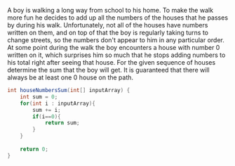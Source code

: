 A boy is walking a long way from school to his home. To make the walk more fun he decides to add up all the numbers of the houses that he passes by during his walk. Unfortunately, not all of the houses have numbers written on them, and on top of that the boy is regularly taking turns to change streets, so the numbers don't appear to him in any particular order.
At some point during the walk the boy encounters a house with number 0 written on it, which surprises him so much that he stops adding numbers to his total right after seeing that house.
For the given sequence of houses determine the sum that the boy will get. It is guaranteed that there will always be at least one 0 house on the path.
```java
int houseNumbersSum(int[] inputArray) {
    int sum = 0;
    for(int i : inputArray){
        sum += i;
        if(i==0){
            return sum;
        }
    }
    
    return 0;
}
```